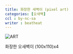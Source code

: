 ```yaml
---
title: 화장한 새벽이 (pixel art)
categories: [오새벽]
ccl : by-nc-sa
writer : beatheat
---
```


![ART](https://cdn.discordapp.com/attachments/987651683687481394/1019132539841040445/x4.png)

화장한 오새벽이 (100x110)x4   